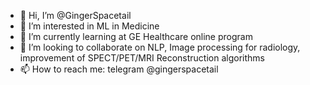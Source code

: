 - 👋 Hi, I’m @GingerSpacetail
- 👀 I’m interested in ML in Medicine
- 🌱 I’m currently learning at GE Healthcare online program
- 💞️ I’m looking to collaborate on NLP, Image processing for radiology, improvement of SPECT/PET/MRI Reconstruction algorithms
- 📫 How to reach me: telegram @gingerspacetail

<!---
GingerSpacetail/GingerSpacetail is a ✨ special ✨ repository because its `README.md` (this file) appears on your GitHub profile.
You can click the Preview link to take a look at your changes.
--->
